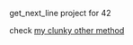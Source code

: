 get_next_line project for 42

check  [my clunky other method](/nyzss/get_next_line/tree/other_method)
